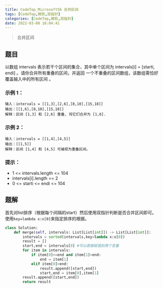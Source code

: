 ```yaml
---
title: CodeTop_Microsoft56 合并区间
tags: [CodeTop,微软,双指针]
categories: [CodeTop,微软,双指针]
date: 2022-03-08 16:04:41
---
```


>合并区间

## 题目

以数组 intervals 表示若干个区间的集合，其中单个区间为 intervals[i] = [starti, endi] 。请你合并所有重叠的区间，并返回 一个不重叠的区间数组，该数组需恰好覆盖输入中的所有区间 。

### 示例 1：

```
输入：intervals = [[1,3],[2,6],[8,10],[15,18]]
输出：[[1,6],[8,10],[15,18]]
解释：区间 [1,3] 和 [2,6] 重叠, 将它们合并为 [1,6].
```

### 示例 2：

```
输入：intervals = [[1,4],[4,5]]
输出：[[1,5]]
解释：区间 [1,4] 和 [4,5] 可被视为重叠区间。
```

### 提示：

- 1 <= intervals.length <= 104
- intervals[i].length == 2
- 0 <= starti <= endi <= 104

## 题解

首先对list排序（根据每个间隔的start）然后使用双指针判断是否合并区间即可。使用`key=lambda x:x[0]`来指定排序的根据。

```python
class Solution:
    def merge(self, intervals: List[List[int]]) -> List[List[int]]:
        intervals = sorted(intervals,key=lambda x:x[0])
        result = []
        start,end = intervals[0] #可以直接赋值到两个变量
        for item in intervals:
            if item[0]<=end and item[1]>end:
                end = item[1]
            elif item[0]>end:
                result.append([start,end])
                start,end = item[0],item[1]
        result.append([start,end])
        return result
```

